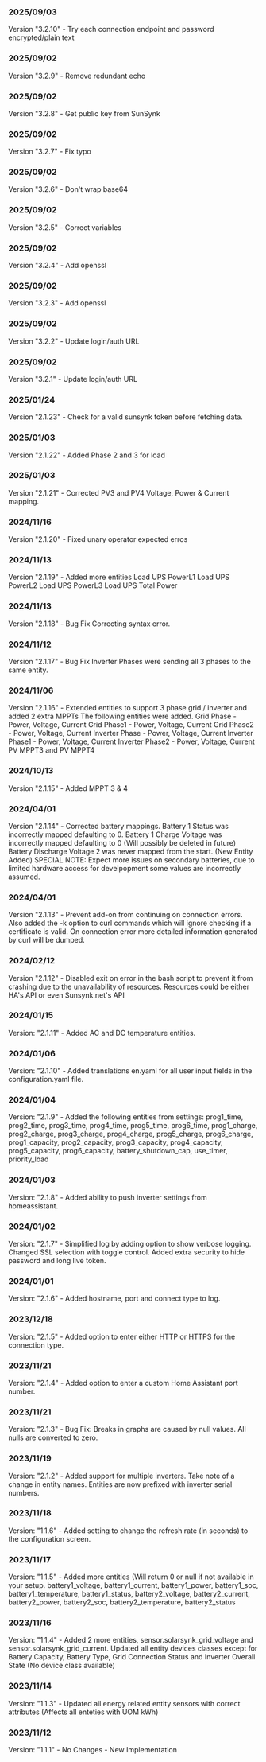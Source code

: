 ### 2025/09/03
Version "3.2.10" - Try each connection endpoint and password encrypted/plain text

### 2025/09/02
Version "3.2.9" - Remove redundant echo

### 2025/09/02
Version "3.2.8" - Get public key from SunSynk

### 2025/09/02
Version "3.2.7" - Fix typo

### 2025/09/02
Version "3.2.6" - Don't wrap base64

### 2025/09/02
Version "3.2.5" - Correct variables

### 2025/09/02
Version "3.2.4" - Add openssl

### 2025/09/02
Version "3.2.3" - Add openssl

### 2025/09/02
Version "3.2.2" - Update login/auth URL

### 2025/09/02
Version "3.2.1" - Update login/auth URL

### 2025/01/24
Version "2.1.23" - Check for a valid sunsynk token before fetching data.

### 2025/01/03
Version "2.1.22" - Added Phase 2 and 3 for load

### 2025/01/03
Version "2.1.21" - Corrected PV3 and PV4 Voltage, Power & Current mapping.

### 2024/11/16
Version "2.1.20" - Fixed unary operator expected erros


### 2024/11/13
Version "2.1.19" - Added more entities
Load UPS PowerL1
Load UPS PowerL2
Load UPS PowerL3
Load UPS Total Power

### 2024/11/13
Version "2.1.18" - Bug Fix Correcting syntax error.

### 2024/11/12
Version "2.1.17" - Bug Fix
Inverter Phases were sending all 3 phases to the same entity.

### 2024/11/06
Version "2.1.16" - Extended entities to support 3 phase grid / inverter and added 2 extra MPPTs
The following entities were added.
Grid Phase - Power, Voltage, Current 
Grid Phase1 - Power, Voltage, Current 
Grid Phase2 - Power, Voltage, Current
Inverter Phase - Power, Voltage, Current 
Inverter Phase1 - Power, Voltage, Current 
Inverter Phase2 - Power, Voltage, Current
PV MPPT3 and PV MPPT4

### 2024/10/13
Version "2.1.15" - Added MPPT 3 & 4

### 2024/04/01
Version "2.1.14" - Corrected battery mappings.
Battery 1 Status was incorrectly mapped defaulting to 0.
Battery 1 Charge Voltage was incorrectly mapped defaulting to 0 (Will possibly be deleted in future)
Battery Discharge Voltage 2 was never mapped from the start. (New Entity Added)
SPECIAL NOTE: Expect more issues on secondary batteries, due to limited hardware access for develpopment some values are incorrectly assumed.

### 2024/04/01
Version "2.1.13" - Prevent add-on from continuing on connection errors. Also added the -k option to curl commands which will ignore checking if a certificate is valid. On connection error more detailed information generated by curl will be dumped.

### 2024/02/12
Version "2.1.12" - Disabled exit on error in the bash script to prevent it from crashing due to the unavailability of resources. Resources could be either HA's API or even Sunsynk.net's API

### 2024/01/15
Version: "2.1.11" - Added AC and DC temperature entities.

### 2024/01/06
Version: "2.1.10" - Added translations en.yaml for all user input fields in the configuration.yaml file.

### 2024/01/04
Version: "2.1.9" - Added the following entities from settings: prog1_time, prog2_time, prog3_time, prog4_time, prog5_time, prog6_time, prog1_charge, prog2_charge, prog3_charge, prog4_charge, prog5_charge, prog6_charge, prog1_capacity, prog2_capacity, prog3_capacity, prog4_capacity, prog5_capacity, prog6_capacity, battery_shutdown_cap, use_timer, priority_load

### 2024/01/03
Version: "2.1.8" - Added ability to push inverter settings from homeassistant.

### 2024/01/02
Version: "2.1.7" - Simplified log by adding option to show verbose logging. Changed SSL selection with toggle control. Added extra security to hide password and long live token.

### 2024/01/01
Version: "2.1.6" - Added hostname, port and connect type to log.

### 2023/12/18
Version: "2.1.5" - Added option to enter either HTTP or HTTPS for the connection type.

### 2023/11/21
Version: "2.1.4" - Added option to enter a custom Home Assistant port number.

### 2023/11/21
Version: "2.1.3" - Bug Fix: Breaks in graphs are caused by null values. All nulls are converted to zero.

### 2023/11/19
Version: "2.1.2" - Added support for multiple inverters. Take note of a change in entity names. Entities are now prefixed with inverter serial numbers.

### 2023/11/18
Version: "1.1.6" - Added setting to change the refresh rate (in seconds) to the configuration screen.

### 2023/11/17
Version: "1.1.5" - Added more entities (Will return 0 or null if not available in your setup.
battery1_voltage, 
battery1_current, 
battery1_power, 
battery1_soc, 
battery1_temperature, 
battery1_status, 
battery2_voltage, 
battery2_current, 
battery2_power, 
battery2_soc, 
battery2_temperature, 
battery2_status

### 2023/11/16
Version: "1.1.4" - Added 2 more entities, sensor.solarsynk_grid_voltage and sensor.solarsynk_grid_current.
Updated all entity devices classes except for Battery Capacity, Battery Type, Grid Connection Status and Inverter Overall State (No device class available)

### 2023/11/14
Version: "1.1.3" - Updated all energy related entity sensors with correct attributes (Affects all enteties with UOM kWh)

### 2023/11/12
Version: "1.1.1" - No Changes - New Implementation

